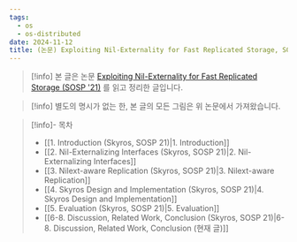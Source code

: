 ```yaml
---
tags:
  - os
  - os-distributed
date: 2024-11-12
title: (논문) Exploiting Nil-Externality for Fast Replicated Storage, SOSP 2021 (6-8. Discussion, Related Work, Conclusion)
---
```

> [!info] 본 글은 논문 [Exploiting Nil-Externality for Fast Replicated Storage (SOSP '21)](https://dl.acm.org/doi/10.1145/3477132.3483543) 를 읽고 정리한 글입니다.

> [!info] 별도의 명시가 없는 한, 본 글의 모든 그림은 위 논문에서 가져왔습니다.

> [!info]- 목차
> - [[1. Introduction (Skyros, SOSP 21)|1. Introduction]]
> - [[2. Nil-Externalizing Interfaces (Skyros, SOSP 21)|2. Nil-Externalizing Interfaces]]
> - [[3. Nilext-aware Replication (Skyros, SOSP 21)|3. Nilext-aware Replication]]
> - [[4. Skyros Design and Implementation (Skyros, SOSP 21)|4. Skyros Design and Implementation]]
> - [[5. Evaluation (Skyros, SOSP 21)|5. Evaluation]]
> - [[6-8. Discussion, Related Work, Conclusion (Skyros, SOSP 21)|6-8. Discussion, Related Work, Conclusion (현재 글)]]